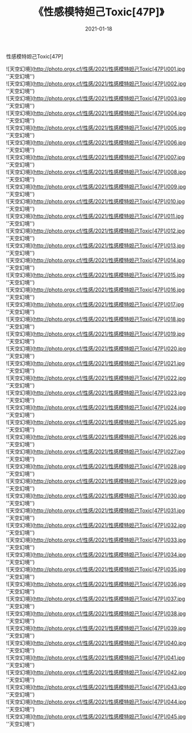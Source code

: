 ﻿---
layout: post
title:  《性感模特妲己Toxic[47P]》
date:   2021-01-18
img: http://photo.orgx.cf/性感/2021/性感模特妲己Toxic[47P]/000.jpg
categories: [美女, 性感, 泳衣]
---

性感模特妲己Toxic[47P]



![天空幻境](http://photo.orgx.cf/性感/2021/性感模特妲己Toxic[47P]/001.jpg ''天空幻境'') <br>
![天空幻境](http://photo.orgx.cf/性感/2021/性感模特妲己Toxic[47P]/002.jpg ''天空幻境'') <br>
![天空幻境](http://photo.orgx.cf/性感/2021/性感模特妲己Toxic[47P]/003.jpg ''天空幻境'') <br>
![天空幻境](http://photo.orgx.cf/性感/2021/性感模特妲己Toxic[47P]/004.jpg ''天空幻境'') <br>
![天空幻境](http://photo.orgx.cf/性感/2021/性感模特妲己Toxic[47P]/005.jpg ''天空幻境'') <br>
![天空幻境](http://photo.orgx.cf/性感/2021/性感模特妲己Toxic[47P]/006.jpg ''天空幻境'') <br>
![天空幻境](http://photo.orgx.cf/性感/2021/性感模特妲己Toxic[47P]/007.jpg ''天空幻境'') <br>
![天空幻境](http://photo.orgx.cf/性感/2021/性感模特妲己Toxic[47P]/008.jpg ''天空幻境'') <br>
![天空幻境](http://photo.orgx.cf/性感/2021/性感模特妲己Toxic[47P]/009.jpg ''天空幻境'') <br>
![天空幻境](http://photo.orgx.cf/性感/2021/性感模特妲己Toxic[47P]/010.jpg ''天空幻境'') <br>
![天空幻境](http://photo.orgx.cf/性感/2021/性感模特妲己Toxic[47P]/011.jpg ''天空幻境'') <br>
![天空幻境](http://photo.orgx.cf/性感/2021/性感模特妲己Toxic[47P]/012.jpg ''天空幻境'') <br>
![天空幻境](http://photo.orgx.cf/性感/2021/性感模特妲己Toxic[47P]/013.jpg ''天空幻境'') <br>
![天空幻境](http://photo.orgx.cf/性感/2021/性感模特妲己Toxic[47P]/014.jpg ''天空幻境'') <br>
![天空幻境](http://photo.orgx.cf/性感/2021/性感模特妲己Toxic[47P]/015.jpg ''天空幻境'') <br>
![天空幻境](http://photo.orgx.cf/性感/2021/性感模特妲己Toxic[47P]/016.jpg ''天空幻境'') <br>
![天空幻境](http://photo.orgx.cf/性感/2021/性感模特妲己Toxic[47P]/017.jpg ''天空幻境'') <br>
![天空幻境](http://photo.orgx.cf/性感/2021/性感模特妲己Toxic[47P]/018.jpg ''天空幻境'') <br>
![天空幻境](http://photo.orgx.cf/性感/2021/性感模特妲己Toxic[47P]/019.jpg ''天空幻境'') <br>
![天空幻境](http://photo.orgx.cf/性感/2021/性感模特妲己Toxic[47P]/020.jpg ''天空幻境'') <br>
![天空幻境](http://photo.orgx.cf/性感/2021/性感模特妲己Toxic[47P]/021.jpg ''天空幻境'') <br>
![天空幻境](http://photo.orgx.cf/性感/2021/性感模特妲己Toxic[47P]/022.jpg ''天空幻境'') <br>
![天空幻境](http://photo.orgx.cf/性感/2021/性感模特妲己Toxic[47P]/023.jpg ''天空幻境'') <br>
![天空幻境](http://photo.orgx.cf/性感/2021/性感模特妲己Toxic[47P]/024.jpg ''天空幻境'') <br>
![天空幻境](http://photo.orgx.cf/性感/2021/性感模特妲己Toxic[47P]/025.jpg ''天空幻境'') <br>
![天空幻境](http://photo.orgx.cf/性感/2021/性感模特妲己Toxic[47P]/026.jpg ''天空幻境'') <br>
![天空幻境](http://photo.orgx.cf/性感/2021/性感模特妲己Toxic[47P]/027.jpg ''天空幻境'') <br>
![天空幻境](http://photo.orgx.cf/性感/2021/性感模特妲己Toxic[47P]/028.jpg ''天空幻境'') <br>
![天空幻境](http://photo.orgx.cf/性感/2021/性感模特妲己Toxic[47P]/029.jpg ''天空幻境'') <br>
![天空幻境](http://photo.orgx.cf/性感/2021/性感模特妲己Toxic[47P]/030.jpg ''天空幻境'') <br>
![天空幻境](http://photo.orgx.cf/性感/2021/性感模特妲己Toxic[47P]/031.jpg ''天空幻境'') <br>
![天空幻境](http://photo.orgx.cf/性感/2021/性感模特妲己Toxic[47P]/032.jpg ''天空幻境'') <br>
![天空幻境](http://photo.orgx.cf/性感/2021/性感模特妲己Toxic[47P]/033.jpg ''天空幻境'') <br>
![天空幻境](http://photo.orgx.cf/性感/2021/性感模特妲己Toxic[47P]/034.jpg ''天空幻境'') <br>
![天空幻境](http://photo.orgx.cf/性感/2021/性感模特妲己Toxic[47P]/035.jpg ''天空幻境'') <br>
![天空幻境](http://photo.orgx.cf/性感/2021/性感模特妲己Toxic[47P]/036.jpg ''天空幻境'') <br>
![天空幻境](http://photo.orgx.cf/性感/2021/性感模特妲己Toxic[47P]/037.jpg ''天空幻境'') <br>
![天空幻境](http://photo.orgx.cf/性感/2021/性感模特妲己Toxic[47P]/038.jpg ''天空幻境'') <br>
![天空幻境](http://photo.orgx.cf/性感/2021/性感模特妲己Toxic[47P]/039.jpg ''天空幻境'') <br>
![天空幻境](http://photo.orgx.cf/性感/2021/性感模特妲己Toxic[47P]/040.jpg ''天空幻境'') <br>
![天空幻境](http://photo.orgx.cf/性感/2021/性感模特妲己Toxic[47P]/041.jpg ''天空幻境'') <br>
![天空幻境](http://photo.orgx.cf/性感/2021/性感模特妲己Toxic[47P]/042.jpg ''天空幻境'') <br>
![天空幻境](http://photo.orgx.cf/性感/2021/性感模特妲己Toxic[47P]/043.jpg ''天空幻境'') <br>
![天空幻境](http://photo.orgx.cf/性感/2021/性感模特妲己Toxic[47P]/044.jpg ''天空幻境'') <br>
![天空幻境](http://photo.orgx.cf/性感/2021/性感模特妲己Toxic[47P]/045.jpg ''天空幻境'') <br>